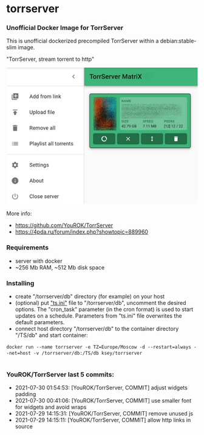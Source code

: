 # torrserver
### Unofficial Docker Image for TorrServer

This is unofficial dockerized precompiled TorrServer within a debian:stable-slim image.

"TorrServer, stream torrent to http"

![TorrServer](https://raw.githubusercontent.com/MrKsey/torrserver/master/ts.jpg)

More info:
- https://github.com/YouROK/TorrServer
- https://4pda.ru/forum/index.php?showtopic=889960

### Requirements

* server with docker
* ~256 Mb RAM, ~512 Mb disk space 

### Installing

- сreate "/torrserver/db" directory (for example) on your host
- (optional) put ["ts.ini"](https://raw.githubusercontent.com/MrKsey/torrserver/master/ts.ini) file to "/torrserver/db", uncomment the desired options. The "cron_task" parameter (in the cron format) is used to start updates on a schedule. Parameters from "ts.ini" file overwrites the default parameters.
- connect host directory "/torrserver/db" to the container directory "/TS/db" and start container:
```
docker run --name torrserver -e TZ=Europe/Moscow -d --restart=always --net=host -v /torrserver/db:/TS/db ksey/torrserver
```


















































































































































































# #
### YouROK/TorrServer last 5 commits:
* 2021-07-30 01:54:53: [YouROK/TorrServer, COMMIT] adjust widgets padding
* 2021-07-30 00:41:06: [YouROK/TorrServer, COMMIT] use smaller font for widgets and avoid wraps
* 2021-07-29 14:15:31: [YouROK/TorrServer, COMMIT] remove unused js
* 2021-07-29 14:15:11: [YouROK/TorrServer, COMMIT] allow http links in source

